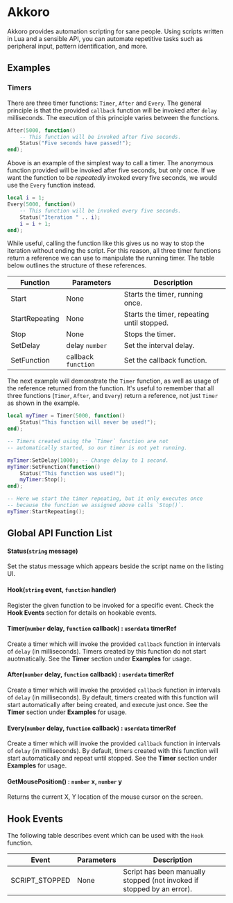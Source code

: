 # Akkoro

Akkoro provides automation scripting for sane people. Using scripts written in Lua and a sensible API, you can automate repetitive tasks such as peripheral input, pattern identification, and more.

## Examples

### Timers

There are three timer functions: `Timer`, `After` and `Every`. The general principle is that the provided `callback` function will be invoked after `delay` milliseconds. The execution of this principle varies between the functions.

```Lua
After(5000, function()
    -- This function will be invoked after five seconds.
    Status("Five seconds have passed!");
end);
```

Above is an example of the simplest way to call a timer. The anonymous function provided will be invoked after five seconds, but only once. If we want the function to be *repeatedly* invoked every five seconds, we would use the `Every` function instead.

```Lua
local i = 1;
Every(5000, function()
    -- This function will be invoked every five seconds.
    Status("Iteration " .. i);
    i = i + 1;
end);
```
While useful, calling the function like this gives us no way to stop the iteration without ending the script. For this reason, all three timer functions return a reference we can use to manipulate the running timer. The table below outlines the structure of these references.

| Function | Parameters | Description |
| -------- | ---------- | ----------- |
| Start | None | Starts the timer, running once. |
| StartRepeating | None | Starts the timer, repeating until stopped. |
| Stop | None | Stops the timer. |
| SetDelay | delay `number` | Set the interval delay.
| SetFunction | callback `function` | Set the callback function. |

The next example will demonstrate the `Timer` function, as well as usage of the reference returned from the function. It's useful to remember that all three functions (`Timer`, `After`, and `Every`) return a reference, not just `Timer` as shown in the example.

```Lua
local myTimer = Timer(5000, function()
    Status("This function will never be used!");
end);

-- Timers created using the `Timer` function are not
-- automatically started, so our timer is not yet running.

myTimer:SetDelay(1000); -- Change delay to 1 second.
myTimer:SetFunction(function()
    Status("This function was used!");
    myTimer:Stop();
end);

-- Here we start the timer repeating, but it only executes once
-- because the function we assigned above calls `Stop()`.
myTimer:StartRepeating();
```

## Global API Function List

#### Status(`string` message)
Set the status message which appears beside the script name on the listing UI.

#### Hook(`string` event, `function` handler)
Register the given function to be invoked for a specific event. Check the **Hook Events** section for details on hookable events.

#### Timer(`number` delay, `function` callback) : `userdata` timerRef
Create a timer which will invoke the provided `callback` function in intervals of `delay` (in milliseconds). Timers created by this function do not start auotmatically. See the **Timer** section under **Examples** for usage.

#### After(`number` delay, `function` callback) : `userdata` timerRef
Create a timer which will invoke the provided `callback` function in intervals of `delay` (in milliseconds). By default, timers created with this function will start automatically after being created, and execute just once. See the **Timer** section under **Examples** for usage.

#### Every(`number` delay, `function` callback) : `userdata` timerRef
Create a timer which will invoke the provided `callback` function in intervals of `delay` (in milliseconds). By default, timers created with this function will start automatically and repeat until stopped. See the **Timer** section under **Examples** for usage.

#### GetMousePosition() : `number` x, `number` y
Returns the current X, Y location of the mouse cursor on the screen.

## Hook Events
The following table describes event which can be used with the `Hook` function.

| Event | Parameters | Description |
| ----- | ---------- | ----------- |
| SCRIPT_STOPPED | None | Script has been manually stopped (not invoked if stopped by an error).
